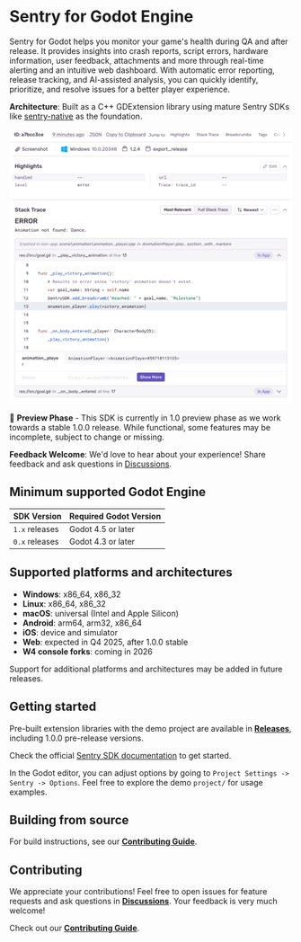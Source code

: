 # Sentry for Godot Engine

Sentry for Godot helps you monitor your game's health during QA and after release. It provides insights into crash reports, script errors, hardware information, user feedback, attachments and more through real-time alerting and an intuitive web dashboard. With automatic error reporting, release tracking, and AI-assisted analysis, you can quickly identify, prioritize, and resolve issues for a better player experience.

**Architecture**: Built as a C++ GDExtension library using mature Sentry SDKs like [sentry-native](https://github.com/getsentry/sentry-native) as the foundation.

![issue-example](./.github/issue_example.png)

🚧 **Preview Phase** - This SDK is currently in 1.0 preview phase as we work towards a stable 1.0.0 release. While functional, some features may be incomplete, subject to change or missing.

**Feedback Welcome**: We'd love to hear about your experience! Share feedback and ask questions in [Discussions](https://github.com/getsentry/sentry-godot/discussions).


## Minimum supported Godot Engine

| SDK Version    | Required Godot Version |
|----------------|------------------------|
| `1.x` releases | Godot 4.5 or later     |
| `0.x` releases | Godot 4.3 or later     |

## Supported platforms and architectures

- **Windows**: x86_64, x86_32
- **Linux**: x86_64, x86_32
- **macOS**: universal (Intel and Apple Silicon)
- **Android**: arm64, arm32, x86_64
- **iOS**: device and simulator
- **Web**: expected in Q4 2025, after 1.0.0 stable
- **W4 console forks**: coming in 2026

Support for additional platforms and architectures may be added in future releases.

## Getting started

Pre-built extension libraries with the demo project are available in [**Releases**](https://github.com/getsentry/sentry-godot/releases), including 1.0.0 pre-release versions.

Check the official [Sentry SDK documentation](https://docs.sentry.io/platforms/godot/) to get started.

In the Godot editor, you can adjust options by going to `Project Settings -> Sentry -> Options`. Feel free to explore the demo `project/` for usage examples.

## Building from source

For build instructions, see our [**Contributing Guide**](https://github.com/getsentry/sentry-godot/blob/master/CONTRIBUTING.md#building-sdk).

## Contributing

We appreciate your contributions! Feel free to open issues for feature requests and ask questions in [**Discussions**](https://github.com/getsentry/sentry-godot/discussions). Your feedback is very much welcome!

Check out our [**Contributing Guide**](https://github.com/getsentry/sentry-godot/blob/master/CONTRIBUTING.md).
